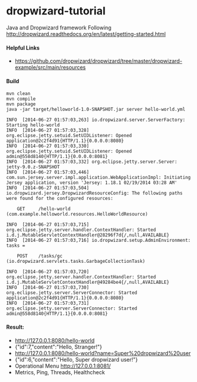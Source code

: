 dropwizard-tutorial
===================

Java and Dropwizard framework
Following http://dropwizard.readthedocs.org/en/latest/getting-started.html

#### Helpful Links
* https://github.com/dropwizard/dropwizard/tree/master/dropwizard-example/src/main/resources

#### Build
```
mvn clean
mvn compile
mvn package
java -jar target/helloworld-1.0-SNAPSHOT.jar server hello-world.yml
```

```
INFO  [2014-06-27 01:57:03,263] io.dropwizard.server.ServerFactory: Starting hello-world
INFO  [2014-06-27 01:57:03,328] org.eclipse.jetty.setuid.SetUIDListener: Opened application@2c2f4d91{HTTP/1.1}{0.0.0.0:8080}
INFO  [2014-06-27 01:57:03,330] org.eclipse.jetty.setuid.SetUIDListener: Opened admin@558d8140{HTTP/1.1}{0.0.0.0:8081}
INFO  [2014-06-27 01:57:03,332] org.eclipse.jetty.server.Server: jetty-9.0.z-SNAPSHOT
INFO  [2014-06-27 01:57:03,446] com.sun.jersey.server.impl.application.WebApplicationImpl: Initiating Jersey application, version 'Jersey: 1.18.1 02/19/2014 03:28 AM'
INFO  [2014-06-27 01:57:03,504] io.dropwizard.jersey.DropwizardResourceConfig: The following paths were found for the configured resources:

    GET     /hello-world (com.example.helloworld.resources.HelloWorldResource)

INFO  [2014-06-27 01:57:03,715] org.eclipse.jetty.server.handler.ContextHandler: Started i.d.j.MutableServletContextHandler@28296f7d{/,null,AVAILABLE}
INFO  [2014-06-27 01:57:03,716] io.dropwizard.setup.AdminEnvironment: tasks = 

    POST    /tasks/gc (io.dropwizard.servlets.tasks.GarbageCollectionTask)

INFO  [2014-06-27 01:57:03,720] org.eclipse.jetty.server.handler.ContextHandler: Started i.d.j.MutableServletContextHandler@49284be4{/,null,AVAILABLE}
INFO  [2014-06-27 01:57:03,730] org.eclipse.jetty.server.ServerConnector: Started application@2c2f4d91{HTTP/1.1}{0.0.0.0:8080}
INFO  [2014-06-27 01:57:03,731] org.eclipse.jetty.server.ServerConnector: Started admin@558d8140{HTTP/1.1}{0.0.0.0:8081}
```

#### Result:
* http://127.0.0.1:8080/hello-world
 * {"id":7,"content":"Hello, Stranger!"}
* http://127.0.0.1:8080/hello-world?name=Super%20dropwizard%20user
 * {"id":6,"content":"Hello, Super dropwizard user!"}
* Operational Menu http://127.0.0.1:8081/
 * Metrics, Ping, Threads, Healthcheck
